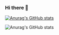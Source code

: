### Hi there 👋

<!--
**Felipe-FCampos/Felipe-FCampos** is a ✨ _special_ ✨ repository because its `README.md` (this file) appears on your GitHub profile.

Here are some ideas to get you started:

- 🔭 I’m currently working on ...
- 🌱 I’m currently learning ...
- 👯 I’m looking to collaborate on ...
- 🤔 I’m looking for help with ...
- 💬 Ask me about ...
- 📫 How to reach me: ...
- 😄 Pronouns: ...
- ⚡ Fun fact: ...
-->


[![Anurag's GitHub stats](https://github-readme-stats-git-masterrstaa-rickstaa.vercel.app/api?username=Felipe-FCampos)](https://github.com/anuraghazra/github-readme-stats)

![Anurag's GitHub stats](https://github-readme-stats.vercel.app/api?username=felipe-fcampos&show_icons=true)

